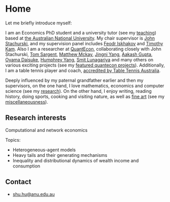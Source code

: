 # Home

Let me briefly introduce myself: 

I am an Economics PhD student and a university tutor (see my [teaching](teaching)) 
based at [the Australian National University](https://cbe.anu.edu.au/about/staff-directory/shu-hu). 
My chair supervisor is [John Stachurski](https://johnstachurski.net/), and 
my supervision panel includes [Feodr Iskhakov](https://fedor.iskh.me/) and 
[Timothy Kam](https://phantomachine.github.io/). Also I am a researcher at [QuantEcon](https://quantecon.org/), 
collaborating closely with John Stachurski, [Tom Sargent](http://www.tomsargent.com/),
[Matthew Mckay](https://github.com/mmcky), [Jingni Yang](https://sites.google.com/site/jingniyangorange/home), 
[Aakash Gupta](https://github.com/AakashGfude), [Oyama Daisuke](http://www.oyama.e.u-tokyo.ac.jp/), 
[Humphrey Yang](https://github.com/HumphreyYang), [Smit Lunagariya](https://github.com/Smit-create) and many others on various exciting projects 
(see my [featured quantecon projects](qe)). Additionally, I am a table tennis player and coach, 
[accredited by Table Tennis Australia](https://www.revolutionise.com.au/tta/reports/accreds/certificate/&id=125&member_id=1298136&level_id=307).

Deeply influenced by my paternal grandfather earlier and then my supervisors, 
on the one hand, I love mathematics, economics and computer science 
(see my [research](research)). On the other hand, I enjoy writing, reading history, doing sports, cooking and 
visiting nature, as well as [fine art](https://en.wikipedia.org/wiki/Fine_art) 
(see my [miscellaneousness](misc)). 

## Research interests

Computational and network economics

Topics:
- Heterogeneous-agent models
- Heavy tails and their generating mechanisms
- Inequality and distributional dynamics of wealth income and consumption


## Contact

- shu.hu@anu.edu.au
